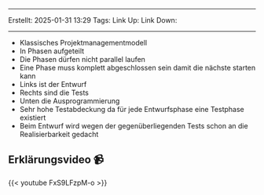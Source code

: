 
--- 
Erstellt: 2025-01-31    13:29 
Tags: 
Link Up: 
Link Down:

--- 
- Klassisches Projektmanagementmodell
- In Phasen aufgeteilt
- Die Phasen dürfen nicht parallel laufen
- Eine Phase muss komplett abgeschlossen sein damit die nächste starten kann
- Links ist der Entwurf
- Rechts sind die Tests
- Unten die Ausprogrammierung
- Sehr hohe Testabdeckung da für jede Entwurfsphase eine Testphase existiert
- Beim Entwurf wird wegen der gegenüberliegenden Tests schon an die Realisierbarkeit gedacht

## Erklärungsvideo 📹

{{< youtube FxS9LFzpM-o >}}
